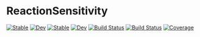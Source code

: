 # ReactionSensitivity

[![Stable](https://img.shields.io/badge/docs-stable-blue.svg)](https://vinodjanardhanan.github.io/ReactionSensitivity.jl/stable/)
[![Dev](https://img.shields.io/badge/docs-dev-blue.svg)](https://vinodjanardhanan.github.io/ReactionSensitivity.jl/dev/)
[![Stable](https://img.shields.io/badge/docs-stable-blue.svg)](https://vinodjanardhanan.github.io/ReactionSensitivity.jl/stable/)
[![Dev](https://img.shields.io/badge/docs-dev-blue.svg)](https://vinodjanardhanan.github.io/ReactionSensitivity.jl/dev/)
[![Build Status](https://github.com/vinodjanardhanan/ReactionSensitivity.jl/actions/workflows/CI.yml/badge.svg?branch=main)](https://github.com/vinodjanardhanan/ReactionSensitivity.jl/actions/workflows/CI.yml?query=branch%3Amain)
[![Build Status](https://travis-ci.com/vinodjanardhanan/ReactionSensitivity.jl.svg?branch=main)](https://travis-ci.com/vinodjanardhanan/ReactionSensitivity.jl)
[![Coverage](https://codecov.io/gh/vinodjanardhanan/ReactionSensitivity.jl/branch/main/graph/badge.svg)](https://codecov.io/gh/vinodjanardhanan/ReactionSensitivity.jl)
